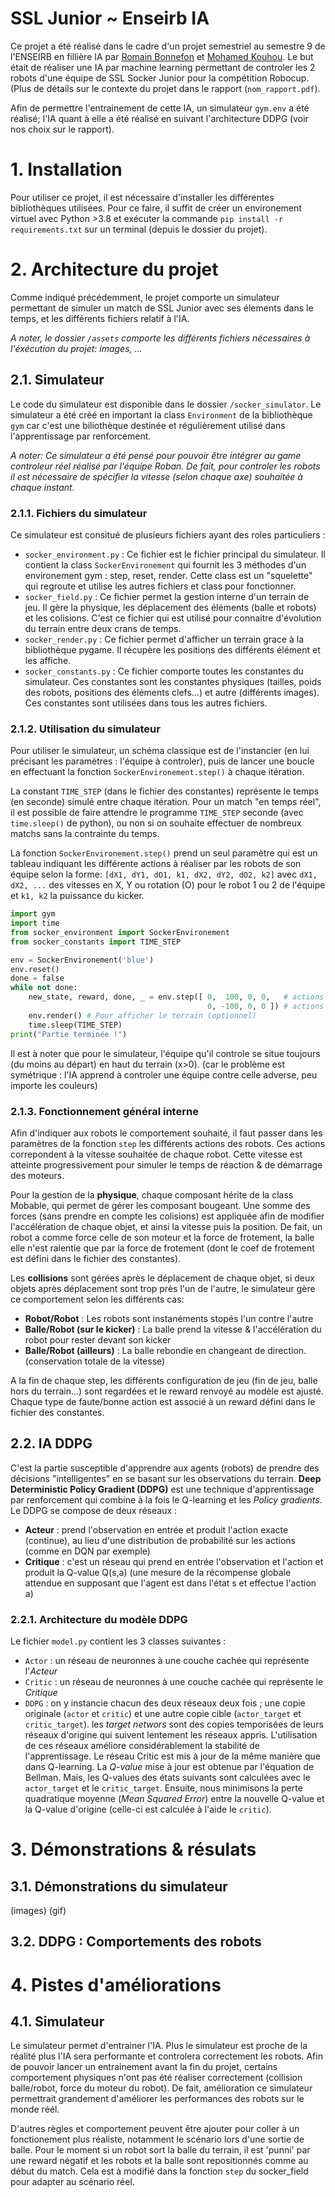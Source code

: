 # SSL Junior ~ Enseirb IA
Ce projet a été réalisé dans le cadre d'un projet semestriel au semestre 9 de l'ENSEIRB en fillière IA par [Romain Bonnefon](https://github.com/RomainBnfn) et [Mohamed Kouhou](https://github.com/KouhouMed). Le but était de réaliser une IA par machine learning permettant de controler les 2 robots d'une équipe de SSL Socker Junior pour la compétition Robocup. (Plus de détails sur le contexte du projet dans le rapport (`nom_rapport.pdf`). 

Afin de permettre l'entrainement de cette IA, un simulateur `gym.env` a été réalisé; l'IA quant à elle a été réalisé en suivant l'architecture DDPG (voir nos choix sur le rapport).

# 1. Installation

Pour utiliser ce projet, il est nécessaire d'installer les différentes bibliothèques utilisées. Pour ce faire, il suffit de créer un environement virtuel avec Python >3.8 et exécuter la commande `pip install -r requirements.txt` sur un terminal (depuis le dossier du projet).

# 2. Architecture du projet
Comme indiqué précédemment, le projet comporte un simulateur permettant de simuler un match de SSL Junior avec ses élements dans le temps, et les différents fichiers relatif à l'IA.

*A noter, le dossier `/assets` comporte les différents fichiers nécessaires à l'éxécution du projet: images, ...*

## 2.1. Simulateur

Le code du simulateur est disponible dans le dossier `/socker_simulator`. Le simulateur a été créé en important la class `Environment` de la bibliothèque `gym` car c'est une biliothèque destinée et régulièrement utilisé dans l'apprentissage par renforcement. 

*A noter: Ce simulateur a été pensé pour pouvoir être intégrer au game controleur réel réalisé par l'équipe Roban. De fait, pour controler les robots il est nécessaire de spécifier la vitesse (selon chaque axe) souhaitée à chaque instant.*

### 2.1.1. Fichiers du simulateur

Ce simulateur est consitué de plusieurs fichiers ayant des roles particuliers :
- `socker_environment.py` : Ce fichier est le fichier principal du simulateur. Il contient la class `SockerEnvironement` qui fournit les 3 méthodes d'un environement gym : step, reset, render. Cette class est un "squelette" qui regroute et utilise les autres fichiers et class pour fonctionner. 
- `socker_field.py` : Ce fichier permet la gestion interne d'un terrain de jeu. Il gère la physique, les déplacement des éléments (balle et robots) et les colisions. C'est ce fichier qui est utilisé pour connaitre d'évolution du terrain entre deux crans de temps.
- `socker_render.py` : Ce fichier permet d'afficher un terrain grace à la bibliothèque pygame. Il récupère les positions des différents élément et les affiche.
- `socker_constants.py` : Ce fichier comporte toutes les constantes du simulateur. Ces constantes sont les constantes physiques (tailles, poids des robots, positions des éléments clefs...) et autre (différents images). Ces constantes sont utilisées dans tous les autres fichiers. 

### 2.1.2. Utilisation du simulateur

Pour utiliser le simulateur, un schéma classique est de l'instancier (en lui précisant les paramètres : l'équipe à controler), puis de lancer une boucle en effectuant la fonction `SockerEnvironement.step()` à chaque itération. 

La constant `TIME_STEP` (dans le fichier des constantes) représente le temps (en seconde) simulé entre chaque itération. Pour un match "en temps réel", il est possible de faire attendre le programme `TIME_STEP` seconde (avec `time.sleep()` de python), ou non si on souhaite effectuer de nombreux matchs sans la contrainte du temps.

La fonction `SockerEnvironement.step()` prend un seul paramètre qui est un tableau indiquant les différente actions à réaliser par les robots de son équipe selon la forme: `[dX1, dY1, dO1, k1, dX2, dY2, dO2, k2]` avec `dX1, dX2, ...` des vitesses en X, Y ou rotation (O) pour le robot 1 ou 2 de l'équipe et `k1, k2` la puissance du kicker.

```python
import gym
import time
from socker_environment import SockerEnvironement
from socker_constants import TIME_STEP

env = SockerEnvironement('blue')
env.reset()
done = false
while not done:
    new_state, reward, done, _ = env.step([ 0,  100, 0, 0,   # actions robot 1
                                            0, -100, 0, 0 ]) # actions robot 2
    env.render() # Pour afficher le terrain (optionnel)
    time.sleep(TIME_STEP)
print("Partie terminée !")
```

Il est à noter que pour le simulateur, l'équipe qu'il controle se situe toujours (du moins au départ) en haut du terrain (x>0). (car le problème est symétrique : l'IA apprend à controler une équipe contre celle adverse, peu importe les couleurs)

### 2.1.3. Fonctionnement général interne

Afin d'indiquer aux robots le comportement souhaité, il faut passer dans les paramètres de la fonction `step` les différents actions des robots. Ces actions correpondent à la vitesse souhaitée de chaque robot. Cette vitesse est atteinte progressivement pour simuler le temps de réaction & de démarrage des moteurs.

Pour la gestion de la **physique**, chaque composant hérite de la class Mobable, qui permet de gérer les composant bougeant. Une somme des forces (sans prendre en compte les colisions) est appliquée afin de modifier l'accélération de chaque objet, et ainsi la vitesse puis la position. De fait, un robot a comme force celle de son moteur et la force de frotement, la balle elle n'est ralentie que par la force de frotement (dont le coef de frotement est défini dans le fichier des constantes). 

Les **collisions** sont gérées après le déplacement de chaque objet, si deux objets après déplacement sont trop près l'un de l'autre, le simulateur gère ce comportement selon les différents cas:
- **Robot/Robot** : Les robots sont instanéments stopés l'un contre l'autre
- **Balle/Robot (sur le kicker)** : La balle prend la vitesse & l'accélération du robot pour rester devant son kicker
- **Balle/Robot (ailleurs)** : La balle rebondie en changeant de direction. (conservation totale de la vitesse) 

A la fin de chaque step, les différents configuration de jeu (fin de jeu, balle hors du terrain...) sont regardées et le reward renvoyé au modèle est ajusté. Chaque type de faute/bonne action est associé à un reward défini dans le fichier des constantes. 

## 2.2. IA DDPG

C'est la partie susceptible d'apprendre aux agents (robots) de prendre des décisions "intelligentes" en se basant sur les observations du terrain. **Deep Deterministic Policy Gradient (DDPG)** est une technique d'apprentissage par renforcement qui combine à la fois le Q-learning et les *Policy gradients*. Le DDPG se compose de deux réseaux :
- **Acteur** : prend l'observation en entrée et produit l'action exacte (continue), au lieu d'une distribution de probabilité sur les actions (comme en DQN par exemple)
- **Critique** : c'est un réseau qui prend en entrée l'observation et l'action et produit la Q-value Q(s,a) (une mesure de la récompense globale attendue en supposant que l'agent est dans l'état s et effectue l'action a)

### 2.2.1. Architecture du modèle DDPG

Le fichier `model.py` contient les 3 classes suivantes :
- `Actor` : un réseau de neuronnes à une couche cachée qui représente l'*Acteur*
- `Critic` : un réseau de neuronnes à une couche cachée qui représente le *Critique*
- `DDPG` : on y instancie chacun des deux réseaux deux fois ; une copie originale (`actor` et `critic`) et une autre copie cible (`actor_target` et `critic_target`). les *target networs* sont des copies temporisées de leurs réseaux d'origine qui suivent lentement les réseaux appris. L'utilisation de ces réseaux améliore considérablement la stabilité de l'apprentissage. Le réseau Critic est mis à jour de la même manière que dans Q-learning. La *Q-value* mise à jour est obtenue par l'équation de Bellman. Mais, les Q-values des états suivants sont calculées avec le `actor_target` et le `critic_target`. Ensuite, nous minimisons la perte quadratique moyenne (*Mean Squared Error*) entre la nouvelle Q-value et la Q-value d'origine (celle-ci est calculée à l'aide le `critic`).


# 3. Démonstrations & résulats

## 3.1. Démonstrations du simulateur

(images)
(gif)

## 3.2. DDPG : Comportements des robots

# 4. Pistes d'améliorations

## 4.1. Simulateur

Le simulateur permet d'entrainer l'IA. Plus le simulateur est proche de la réalité plus l'IA sera performante et controlera correctement les robots. Afin de pouvoir lancer un entrainement avant la fin du projet, certains comportement physiques n'ont pas été réaliser correctement (collision balle/robot, force du moteur du robot). De fait, amélioration ce simulateur permettrait grandement d'améliorer les performances des robots sur le monde réél. 

D'autres règles et comportement peuvent être ajouter pour coller à un fonctionement plus réaliste, notamment le scénario lors d'une sortie de balle. Pour le moment si un robot sort la balle du terrain, il est 'punni' par une reward négatif et les robots et la balle sont repositionnés comme au début du match. Cela est à modifié dans la fonction `step` du socker_field pour adapter au scénario réel. 
